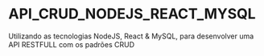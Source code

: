 # API_CRUD_NODEJS_REACT_MYSQL
 Utilizando as tecnologias NodeJS, React & MySQL, para desenvolver uma API RESTFULL com os padrões CRUD
